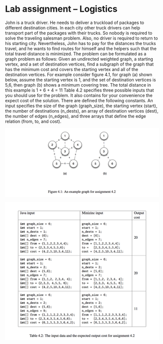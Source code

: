 # Lab assignment – Logistics

John is a truck driver. He needs to deliver a truckload of packages to different destination cities. In each city
other truck drivers can help transport part of the packages with their trucks. So nobody is required to solve the
traveling salesman problem. Also, no driver is required to return to his starting city. Nevertheless, John has to
pay for the distances the trucks travel, and he wants to find routes for himself and the helpers such that the total
travel distance is minimized.
The problem can be formulated as a graph problem as follows: Given an undirected weighted graph, a starting
vertex, and a set of destination vertices, find a subgraph of the graph that has the minimum cost and covers the
starting vertex and all of the destination vertices.
For example consider figure 4.1, for graph (a) shown below, assume the starting vertex is 1, and the set of
destination vertices is 5,6, then graph (b) shows a minimum covering tree. The total distance in this example is
1 + 6 + 4 = 11
Table 4.2 specifies three possible inputs that you should use for the problem. It also contains for your convenience
the expect cost of the solution. There are defined the following constants.
An input specifies the size of the graph (graph_size), the starting vertex (start), the number of destinations
(n_dests), an array of destination vertices (dest), the number of edges (n_edges), and three arrays that define
the edge relation (from, to, and cost).

![alt text](rsc/example.png)

![alt text](rsc/test_cases.png)
